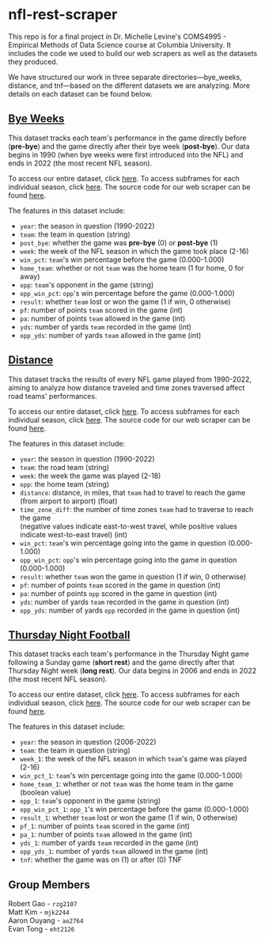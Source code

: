 # nfl-rest-scraper
This repo is for a final project in Dr. Michelle Levine's COMS4995 - Empirical Methods of Data Science course at Columbia University. It includes the code we used to build our web scrapers as well as the datasets they produced.

We have structured our work in three separate directories—bye_weeks, distance, and tnf—based on the different datasets we are analyzing. More details on each dataset can be found below.

## [Bye Weeks](./bye_weeks)
This dataset tracks each team's performance in the game directly before (**pre-bye**) and the game directly after their bye week (**post-bye**). Our data begins in 1990 (when bye weeks were first introduced into the NFL) and ends in 2022 (the most recent NFL season).

To access our entire dataset, click [here](./bye_weeks/data/separated/bye_weeks_all.csv). To access subframes for each individual season, click [here](./bye_weeks/data/separated/individual_seasons). The source code for our web scraper can be found [here](./bye_weeks/bye_weeks2.py).

The features in this dataset include:  
- `year`: the season in question (1990-2022)
- `team`: the team in question (string)
- `post_bye`: whether the game was **pre-bye** (0) or **post-bye** (1)
- `week`: the week of the NFL season in which the game took place (2-16)
- `win_pct`: `team`'s win percentage before the game (0.000-1.000)
- `home_team`: whether or not `team` was the home team (1 for home, 0 for away)
- `opp`: `team`'s opponent in the game (string)
- `opp_win_pct`: `opp`'s win percentage before the game (0.000-1.000)
- `result`: whether `team` lost or won the game (1 if win, 0 otherwise)
- `pf`: number of points `team` scored in the game (int)
- `pa`: number of points `team` allowed in the game (int)
- `yds`: number of yards `team` recorded in the game (int)
- `opp_yds`: number of yards `team` allowed in the game (int)

## [Distance](./distance)
This dataset tracks the results of every NFL game played from 1990-2022, aiming to analyze how distance traveled and time zones traversed affect road teams' performances.

To access our entire dataset, click [here](./distance/data/distance_all.md). To access subframes for each individual season, click [here](./distance/data/individual_seasons). The source code for our web scraper can be found [here](./distance/distance.py).

The features in this dataset include:
- `year`: the season in question (1990-2022)
- `team`: the road team (string)
- `week`: the week the game was played (2-18)
- `opp`: the home team (string)
- `distance`: distance, in miles, that `team` had to travel to reach the game (from airport to airport) (float)
- `time_zone_diff`: the number of time zones `team` had to traverse to reach the game  
(negative values indicate east-to-west travel, while positive values indicate west-to-east travel) (int)
- `win_pct`: `team`'s win percentage going into the game in question (0.000-1.000)
- `opp_win_pct`: `opp`'s win percentage going into the game in question (0.000-1.000)
- `result`: whether `team` won the game in question (1 if win, 0 otherwise)
- `pf`: number of points `team` scored in the game in question (int)
- `pa`: number of points `opp` scored in the game in question (int)
- `yds`: number of yards `team` recorded in the game in question (int)
- `opp_yds`: number of yards `opp` recorded in the game in question (int)

## [Thursday Night Football](./tnf)
This dataset tracks each team's performance in the Thursday Night game following a Sunday game (**short rest**) and the game directly after that Thursday Night week (**long rest**). Our data begins in 2006 and ends in 2022 (the most recent NFL season).

To access our entire dataset, click [here](./tnf/data/separated/tnf_all.csv). To access subframes for each individual season, click [here](./tnf/data/separated/individual_seasons). The source code for our web scraper can be found [here](./tnf/tnf.py).

The features in this dataset include:  
- `year`: the season in question (2006-2022)
- `team`: the team in question (string)
- `week_1`: the week of the NFL season in which `team`'s game was played (2-16)
- `win_pct_1`: `team`'s win percentage going into the game (0.000-1.000)
- `home_team_1`: whether or not `team` was the home team in the game (boolean value)
- `opp_1`: `team`'s opponent in the game (string)
- `opp_win_pct_1`: `opp_1`'s win percentage before the game (0.000-1.000)
- `result_1`: whether `team` lost or won the game (1 if win, 0 otherwise)
- `pf_1`: number of points `team` scored in the game (int)
- `pa_1`: number of points `team` allowed in the game (int)
- `yds_1`: number of yards `team` recorded in the game (int)
- `opp_yds_1`: number of yards `team` allowed in the game (int)
- `tnf`: whether the game was on (1) or after (0) TNF

## Group Members
Robert Gao - `rzg2107`  
Matt Kim - `mjk2244`  
Aaron Ouyang - `ao2764`  
Evan Tong - `eht2126`
